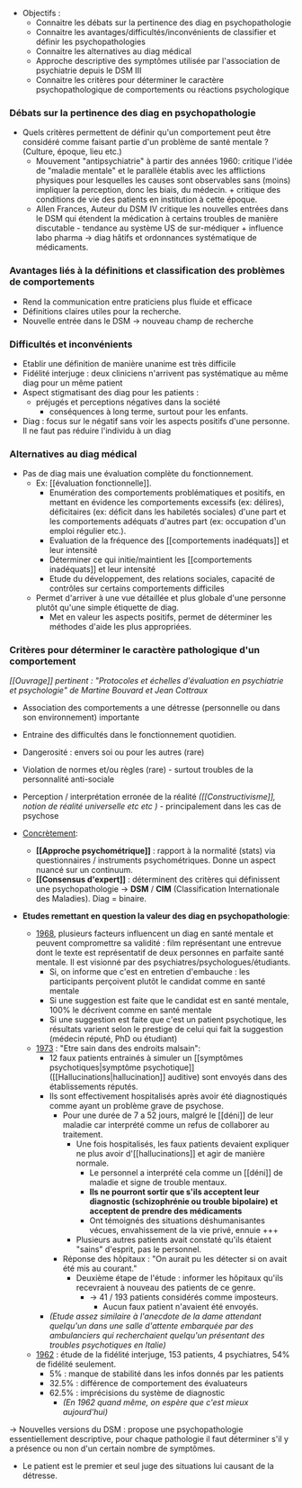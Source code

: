 
- Objectifs :
	- Connaitre les débats sur la pertinence des diag en psychopathologie 
	- Connaitre les avantages/difficultés/inconvénients de classifier et définir les psychopathologies 
	- Connaitre les alternatives au diag médical
	- Approche descriptive des symptômes utilisée par l'association de psychiatrie depuis le DSM III
	- Connaitre les critères pour déterminer le caractère psychopathologique de comportements ou réactions psychologique 

### Débats sur la pertinence des diag en psychopathologie 

- Quels critères permettent de définir qu'un comportement peut être considéré comme faisant partie d'un problème de santé mentale ? (Culture, époque, lieu etc.)
	- Mouvement "antipsychiatrie" à partir des années 1960: critique l'idée de "maladie mentale" et le parallèle établis avec les afflictions physiques pour lesquelles les causes sont observables sans (moins) impliquer la perception, donc les biais, du médecin. + critique des conditions de vie des patients en institution à cette époque. 
	- Allen Frances, Auteur du DSM IV critique les nouvelles entrées dans le DSM qui étendent la médication à certains troubles de manière discutable - tendance au système US de sur-médiquer + influence labo pharma -> diag hâtifs et ordonnances systématique de médicaments. 

### Avantages liés à la définitions et classification des problèmes de comportements

- Rend la communication entre praticiens plus fluide et efficace
- Définitions claires utiles pour la recherche. 
- Nouvelle entrée dans le DSM -> nouveau champ de recherche

### Difficultés et inconvénients 

- Etablir une définition de manière unanime est très difficile
- Fidélité interjuge : deux cliniciens n'arrivent pas systématique au même diag pour un même patient 
- Aspect stigmatisant des diag pour les patients :
	- préjugés et perceptions négatives dans la société
		- conséquences à long terme, surtout pour les enfants. 
- Diag : focus sur le négatif sans voir les aspects positifs d'une personne. Il ne faut pas réduire l'individu à un diag
### Alternatives au diag médical

- Pas de diag mais une évaluation complète du fonctionnement.
	- Ex: [[évaluation fonctionnelle]].
		- Enumération des comportements problématiques et positifs, en mettant en évidence les comportements excessifs (ex: délires), déficitaires (ex: déficit dans les habiletés sociales) d'une part et les comportements adéquats d'autres part (ex: occupation d'un emploi régulier etc.).
		- Evaluation de la fréquence des [[comportements inadéquats]] et leur intensité 
		- Déterminer ce qui initie/maintient les [[comportements inadéquats]] et leur intensité 
		- Etude du développement, des relations sociales, capacité de contrôles sur certains comportements difficiles 
	- Permet d'arriver à une vue détaillée et plus globale d'une personne plutôt qu'une simple étiquette de diag. 
		- Met en valeur les aspects positifs, permet de déterminer les méthodes d'aide les plus appropriées. 

### Critères pour déterminer le caractère pathologique d'un comportement

*[[Ouvrage]] pertinent : "Protocoles et échelles d'évaluation en psychiatrie et psychologie" de Martine Bouvard et Jean Cottraux*

- Association des comportements a une détresse (personnelle ou dans son environnement) importante 
- Entraine des difficultés dans le fonctionnement quotidien.
- Dangerosité : envers soi ou pour les autres (rare)
- Violation de normes et/ou règles (rare) - surtout troubles de la personnalité anti-sociale
- Perception / interprétation erronée de la réalité *([[Constructivisme]], notion de réalité universelle etc etc )* - principalement dans les cas de psychose 

- <u>Concrètement</u>: 
	- **[[Approche psychométrique]]** : rapport à la normalité (stats) via questionnaires / instruments psychométriques. Donne un aspect nuancé sur un continuum. 
	- **[[Consensus d'expert]]** : déterminent des critères qui définissent une psychopathologie -> **DSM** / **CIM** (Classification Internationale des Maladies). Diag = binaire. 

- **Etudes remettant en question la valeur des diag en psychopathologie**:
	- <u>1968</u>, plusieurs facteurs influencent un diag en santé mentale et peuvent compromettre sa validité : film représentant une entrevue dont le texte est représentatif de deux personnes en parfaite santé mentale. Il est visionné par des psychiatres/psychologues/étudiants. 
		- Si, on informe que c'est en entretien d'embauche : les  participants perçoivent plutôt le candidat comme en santé mentale
		- Si une suggestion est faite que le candidat est en santé mentale, 100% le décrivent comme en santé mentale 
		- Si une suggestion est faite que c'est un patient psychotique, les résultats varient selon le prestige de celui qui fait la suggestion (médecin réputé, PhD ou étudiant)
	- <u>1973</u> : "Etre sain dans des endroits malsain":
		- 12 faux patients entrainés à simuler un [[symptômes psychotiques|symptôme psychotique]] ([[Hallucinations|hallucination]] auditive) sont envoyés dans des établissements réputés. 
		- Ils sont effectivement hospitalisés après avoir été diagnostiqués comme ayant un problème grave de psychose. 
			- Pour une durée de 7 a 52 jours, malgré le [[déni]] de leur maladie car interprété comme un refus de collaborer au traitement.
				- Une fois hospitalisés, les faux patients devaient expliquer ne plus avoir d'[[hallucinations]] et agir de manière normale. 
					- Le personnel a interprété cela comme un [[déni]] de maladie et signe de trouble mentaux. 
					- **Ils ne pourront sortir que s'ils acceptent leur diagnostic (schizophrénie ou trouble bipolaire) et acceptent de prendre des médicaments** 
					- Ont témoignés des situations déshumanisantes vécues, envahissement de la vie privé, ennuie +++
				- Plusieurs autres patients avait constaté qu'ils étaient "sains" d'esprit, pas le personnel. 
			- Réponse des hôpitaux : "On aurait pu les détecter si on avait été mis au courant."
				- Deuxième étape de l'étude : informer les hôpitaux qu'ils recevraient à nouveau des patients de ce genre. 
					- -> 41 / 193 patients considérés comme imposteurs.
						- Aucun faux patient n'avaient été envoyés. 
		- *(Etude assez similaire à l'anecdote de la dame attendant quelqu'un dans une salle d'attente embarquée par des ambulanciers qui recherchaient quelqu'un présentant des troubles psychotiques en Italie)*
	- <u>1962</u> : étude de la fidélité interjuge, 153 patients, 4 psychiatres, 54% de fidélité seulement.
		- 5% : manque de stabilité dans les infos donnés par les patients 
		- 32.5% : différence de comportement des évaluateurs 
		- 62.5% : imprécisions du système de diagnostic 
			- *(En 1962 quand même, on espère que c'est mieux aujourd'hui)*

-> Nouvelles versions du DSM : propose une psychopathologie essentiellement descriptive, pour chaque pathologie il faut déterminer s'il y a présence ou non d'un certain nombre de symptômes. 

- Le patient est le premier et seul juge des situations lui causant de la détresse. 
